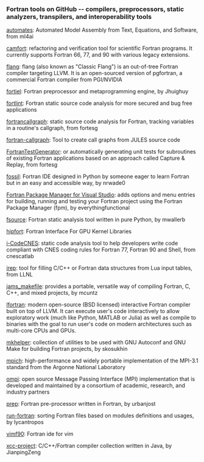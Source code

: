 ### Fortran tools on GitHub -- compilers, preprocessors, static analyzers, transpilers, and interoperability tools

[automates](https://github.com/ml4ai/automates): Automated Model Assembly from Text, Equations, and Software, from ml4ai

[camfort](https://github.com/camfort/camfort): refactoring and verification tool for scientific Fortran programs. It currently supports Fortran 66, 77, and 90 with various legacy extensions.

[flang](https://github.com/flang-compiler/flang): flang (also known as "Classic Flang") is an out-of-tree Fortran compiler targeting LLVM. It is an open-sourced version of pgfortran, a commercial Fortran compiler from PGI/NVIDIA

[fortiel](https://github.com/Jhuighuy/fortiel): Fortran preprocessor and metaprogramming engine, by Jhuighuy

[fortlint](https://github.com/ratnania/fortlint): Fortran static source code analysis for more secured and bug free applications

[fortrancallgraph](https://github.com/fortesg/fortrancallgraph): static source code analysis for Fortran, tracking variables in a routine's callgraph, from fortesg

[fortran-callgraph](https://github.com/hydro-jules/fortran-callgraph): Tool to create call graphs from JULES source code

[FortranTestGenerator](https://github.com/fortesg/fortrantestgenerator): or automatically generating unit tests for subroutines of existing Fortran applications based on an approach called Capture & Replay, from fortesg

[fossil](https://github.com/nrwade0/Fossil): Fortran IDE designed in Python by someone eager to learn Fortran but in an easy and accessible way, by nrwade0

[Fortran Package Manager for Visual Studio](https://github.com/everythingfunctional/fpm-for-VS): adds options and menu entries for building, running and testing your Fortran project using the Fortran Package Manager (fpm), by everythingfunctional

[fsource](https://github.com/mwallerb/fsource): Fortran static analysis tool written in pure Python, by mwallerb

[hipfort](https://github.com/ROCmSoftwarePlatform/hipfort): Fortran Interface For GPU Kernel Libraries

[i-CodeCNES](https://github.com/cnescatlab/i-CodeCNES): static code analysis tool to help developers write code compliant with CNES coding rules for Fortran 77, Fortran 90 and Shell, from cnescatlab

[irep](https://github.com/LLNL/irep): tool for filling C/C++ or Fortran data structures from Lua input tables, from LLNL

[jams_makefile](https://github.com/mcuntz/jams_makefile): provides a portable, versatile way of compiling Fortran, C, C++, and mixed projects, by mcuntz

[lfortran](https://github.com/lfortran/lfortran): modern open-source (BSD licensed) interactive Fortran compiler built on top of LLVM. It can execute user's code interactively to allow exploratory work (much like Python, MATLAB or Julia) as well as compile to binaries with the goal to run user's code on modern architectures such as multi-core CPUs and GPUs.

[mkhelper](https://github.com/skosukhin/mkhelper): collection of utilities to be used with GNU Autoconf and GNU Make for building Fortran projects, by skosukhin

[mpich](https://github.com/pmodels/mpich): high-performance and widely portable implementation of the
MPI-3.1 standard from the Argonne National Laboratory

[ompi](https://github.com/open-mpi/ompi): open source Message Passing Interface (MPI) implementation that is developed and maintained by a consortium of academic, research, and industry partners

[prep](https://github.com/urbanjost/prep): Fortran pre-processor written in Fortran, by urbanjost

[run-fortran](https://github.com/lycantropos/run-fortran): sorting Fortran files based on modules definitions and usages, by lycantropos

[vimf90](https://github.com/rudrab/vimf90): Fortran ide for vim

[xcc-project](https://github.com/JianpingZeng/xcc-project): C/C++/Fortran compiler collection written in Java, by JianpingZeng

